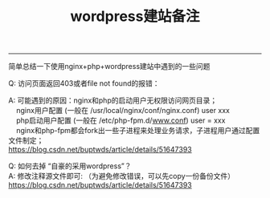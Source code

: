 ﻿---
layout: post_layout
title: wordpress建站备注
time: 2018年12月21日 星期五
location: 深圳
pulished: true
excerpt_separator: "简单"
---

---
简单总结一下使用nginx+php+wordpress建站中遇到的一些问题  


Q: 访问页面返回403或者file not found的报错：  

A: 可能遇到的原因：nginx和php的启动用户无权限访问网页目录；  
&nbsp;&nbsp;&nbsp;&nbsp;nginx用户配置 (一般在 /usr/local/nginx/conf/nginx.conf) user xxx  
&nbsp;&nbsp;&nbsp;&nbsp;php启动用户配置 (一般在 /etc/php-fpm.d/www.conf) user = xxx  
&nbsp;&nbsp;&nbsp;&nbsp;nginx和php-fpm都会fork出一些子进程来处理业务请求，子进程用户通过配置文件制定；  
https://blog.csdn.net/buptwds/article/details/51647393

Q: 如何去掉 “自豪的采用wordpress”？  
A: 修改注释源文件即可: （为避免修改错误，可以先copy一份备份文件）  
https://blog.csdn.net/buptwds/article/details/51647393





